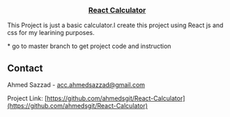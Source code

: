 <!-- PROJECT Title -->
<br />
<p align="center">
  <h3 align="center"><a href="https://github.com/ahmedsgit/React-Calculator/tree/master">React Calculator</a></h3>
</p>
<p>
  This Project is just a basic calculator.I create this project using React js and css for my learining purposes.
</p>
<p>
  * go to master branch to get project code and instruction
</p>
<!-- CONTACT -->

## Contact

Ahmed Sazzad - [acc.ahmedsazzad@gmail.com](mailto:acc.ahmedsazzad@gmail.com)

Project Link: [https://github.com/ahmedsgit/React-Calculator](https://github.com/ahmedsgit/React-Calculator)

<!-- MARKDOWN LINKS & IMAGES -->

[facebook-url]: https://www.facebook.com/ahmedsazzad.me/
[instagram-url]: https://www.instagram.com/imahmedsazzad/
